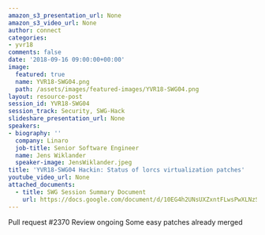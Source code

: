 ```yaml
---
amazon_s3_presentation_url: None
amazon_s3_video_url: None
author: connect
categories:
- yvr18
comments: false
date: '2018-09-16 09:00:00+00:00'
image:
  featured: true
  name: YVR18-SWG04.png
  path: /assets/images/featured-images/YVR18-SWG04.png
layout: resource-post
session_id: YVR18-SWG04
session_track: Security, SWG-Hack
slideshare_presentation_url: None
speakers:
- biography: ''
  company: Linaro
  job-title: Senior Software Engineer
  name: Jens Wiklander
  speaker-image: JensWiklander.jpeg
title: 'YVR18-SWG04 Hackin: Status of lorcs virtualization patches'
youtube_video_url: None
attached_documents:
  - title: SWG Session Summary Document
    url: https://docs.google.com/document/d/10EG4h2UNsUXZxntFLwsPwXLNzSfmgMsHXU4y2MYKmH8/
---
```


Pull request #2370
Review ongoing
Some easy patches already merged